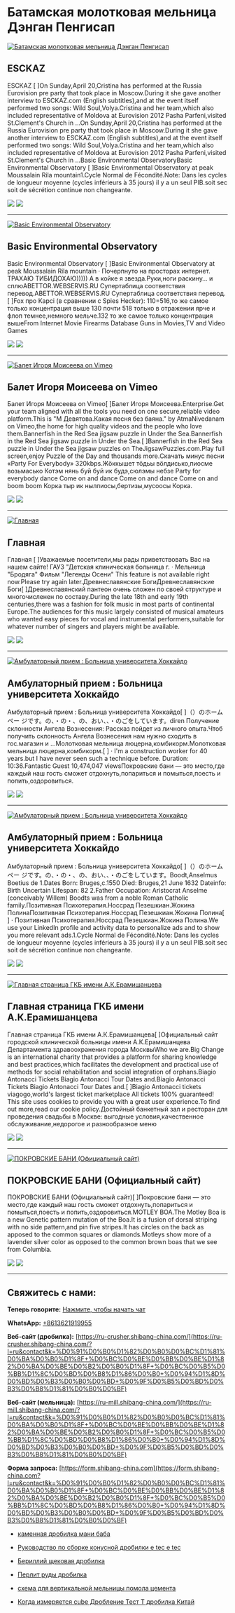 # Батамская молотковая мельница Дэнган Пенгисап

<a href="https://swt.shibang-china.com/?l=ru&img&k=%D0%91%D0%B0%D1%82%D0%B0%D0%BC%D1%81%D0%BA%D0%B0%D1%8F+%D0%BC%D0%BE%D0%BB%D0%BE%D1%82%D0%BA%D0%BE%D0%B2%D0%B0%D1%8F+%D0%BC%D0%B5%D0%BB%D1%8C%D0%BD%D0%B8%D1%86%D0%B0+%D0%94%D1%8D%D0%BD%D0%B3%D0%B0%D0%BD+%D0%9F%D0%B5%D0%BD%D0%B3%D0%B8%D1%81%D0%B0%D0%BF" target="_blank">![Батамская молотковая мельница Дэнган Пенгисап](http://static.shibang-china.com/all-800x300/902.jpg)</a>

## ESCKAZ
ESCKAZ [ ]On Sunday,April 20,Cristina has performed at the Russia Eurovision pre party that took place in Moscow.During it she gave another interview to ESCKAZ.com (English subtitles),and at the event itself performed two songs: Wild Soul,Volya.Cristina and her team,which also included representative of Moldova at Eurovision 2012 Pasha Parfeni,visited St.Clement's Church in …On Sunday,April 20,Cristina has performed at the Russia Eurovision pre party that took place in Moscow.During it she gave another interview to ESCKAZ.com (English subtitles),and at the event itself performed two songs: Wild Soul,Volya.Cristina and her team,which also included representative of Moldova at Eurovision 2012 Pasha Parfeni,visited St.Clement's Church in …Basic Environmental ObservatoryBasic Environmental Observatory [ ]Basic Environmental Observatory at peak Moussalain Rila mountain1.Cycle Normal de F&#233;condit&#233;.Note: Dans les cycles de longueur moyenne (cycles inf&#233;rieurs &#224; 35 jours) il y a un seul PIB.soit sec soit de s&#233;cr&#233;tion continue non changeante.


<a href="https://whatsapp.shibangsoft.com/WhatsApp.php" target="_blank" title="WhatsApp">![](http://static.shibang-china.com/icon/whatsapp.png)</a> <a href="https://swt.shibang-china.com/?l=ru&icon&k=%D0%91%D0%B0%D1%82%D0%B0%D0%BC%D1%81%D0%BA%D0%B0%D1%8F+%D0%BC%D0%BE%D0%BB%D0%BE%D1%82%D0%BA%D0%BE%D0%B2%D0%B0%D1%8F+%D0%BC%D0%B5%D0%BB%D1%8C%D0%BD%D0%B8%D1%86%D0%B0+%D0%94%D1%8D%D0%BD%D0%B3%D0%B0%D0%BD+%D0%9F%D0%B5%D0%BD%D0%B3%D0%B8%D1%81%D0%B0%D0%BF" target="_blank">![](http://static.shibang-china.com/icon/chat-ru.png)</a>

---

<a href="https://swt.shibang-china.com/?l=ru&img&k=%D0%91%D0%B0%D1%82%D0%B0%D0%BC%D1%81%D0%BA%D0%B0%D1%8F+%D0%BC%D0%BE%D0%BB%D0%BE%D1%82%D0%BA%D0%BE%D0%B2%D0%B0%D1%8F+%D0%BC%D0%B5%D0%BB%D1%8C%D0%BD%D0%B8%D1%86%D0%B0+%D0%94%D1%8D%D0%BD%D0%B3%D0%B0%D0%BD+%D0%9F%D0%B5%D0%BD%D0%B3%D0%B8%D1%81%D0%B0%D0%BF" target="_blank">![Basic Environmental Observatory](http://static.shibang-china.com/all-800x300/1362.jpg)</a>

## Basic Environmental Observatory
Basic Environmental Observatory [ ]Basic Environmental Observatory at peak Moussalain Rila mountain&nbsp;&#0183;&#32;Почерпнуто на просторах интернет. ТРАХАЮ ТИБИДОХАЮ))))) А в койке я звезда.Руки,ноги раскину… и сплюABETTOR.WEBSERVIS.RU Супертаблица соответствия перевод.ABETTOR.WEBSERVIS.RU Супертаблица соответствия перевод.[ ]Fox про Kapci (в сравнении с Spies Hecker): 110=516,то же самое только концентрация выше 130 почти 518 только в отражении ярче и флоп темнее,немного мельче.132 то же самое только концентрация вышеFrom Internet Movie Firearms Database Guns in Movies,TV and Video Games


<a href="https://whatsapp.shibangsoft.com/WhatsApp.php" target="_blank" title="WhatsApp">![](http://static.shibang-china.com/icon/whatsapp.png)</a> <a href="https://swt.shibang-china.com/?l=ru&icon&k=%D0%91%D0%B0%D1%82%D0%B0%D0%BC%D1%81%D0%BA%D0%B0%D1%8F+%D0%BC%D0%BE%D0%BB%D0%BE%D1%82%D0%BA%D0%BE%D0%B2%D0%B0%D1%8F+%D0%BC%D0%B5%D0%BB%D1%8C%D0%BD%D0%B8%D1%86%D0%B0+%D0%94%D1%8D%D0%BD%D0%B3%D0%B0%D0%BD+%D0%9F%D0%B5%D0%BD%D0%B3%D0%B8%D1%81%D0%B0%D0%BF" target="_blank">![](http://static.shibang-china.com/icon/chat-ru.png)</a>

---

<a href="https://swt.shibang-china.com/?l=ru&img&k=%D0%91%D0%B0%D1%82%D0%B0%D0%BC%D1%81%D0%BA%D0%B0%D1%8F+%D0%BC%D0%BE%D0%BB%D0%BE%D1%82%D0%BA%D0%BE%D0%B2%D0%B0%D1%8F+%D0%BC%D0%B5%D0%BB%D1%8C%D0%BD%D0%B8%D1%86%D0%B0+%D0%94%D1%8D%D0%BD%D0%B3%D0%B0%D0%BD+%D0%9F%D0%B5%D0%BD%D0%B3%D0%B8%D1%81%D0%B0%D0%BF" target="_blank">![Балет Игоря Моисеева on Vimeo](http://static.shibang-china.com/all-800x300/980.jpg)</a>

## Балет Игоря Моисеева on Vimeo
Балет Игоря Моисеева on Vimeo[ ]Балет Игоря Моисеева.Enterprise.Get your team aligned with all the tools you need on one secure,reliable video platform.This is &quot;М Девятова.Какая песня без баяна.&quot; by AtmaNivedanam on Vimeo,the home for high quality videos and the people who love them.Bannerfish in the Red Sea jigsaw puzzle in Under the Sea.Bannerfish in the Red Sea jigsaw puzzle in Under the Sea.[ ]Bannerfish in the Red Sea puzzle in Under the Sea jigsaw puzzles on TheJigsawPuzzles.com.Play full screen,enjoy Puzzle of the Day and thousands more.Скачать минус песни &#171;Party For Everybody&#187; 320kbps.Ж&#246;ккышет т&#246;дьы в&#246;лдисько,пиосме возьмасько Котэм нянь буй буй ик будэ,сюлэмы небзе Party for everybody dance Come on and dance Come on and dance Come on and boom boom Корка тыр ик нылпиосы,бертизы,мусоосы Корка.


<a href="https://whatsapp.shibangsoft.com/WhatsApp.php" target="_blank" title="WhatsApp">![](http://static.shibang-china.com/icon/whatsapp.png)</a> <a href="https://swt.shibang-china.com/?l=ru&icon&k=%D0%91%D0%B0%D1%82%D0%B0%D0%BC%D1%81%D0%BA%D0%B0%D1%8F+%D0%BC%D0%BE%D0%BB%D0%BE%D1%82%D0%BA%D0%BE%D0%B2%D0%B0%D1%8F+%D0%BC%D0%B5%D0%BB%D1%8C%D0%BD%D0%B8%D1%86%D0%B0+%D0%94%D1%8D%D0%BD%D0%B3%D0%B0%D0%BD+%D0%9F%D0%B5%D0%BD%D0%B3%D0%B8%D1%81%D0%B0%D0%BF" target="_blank">![](http://static.shibang-china.com/icon/chat-ru.png)</a>

---

<a href="https://swt.shibang-china.com/?l=ru&img&k=%D0%91%D0%B0%D1%82%D0%B0%D0%BC%D1%81%D0%BA%D0%B0%D1%8F+%D0%BC%D0%BE%D0%BB%D0%BE%D1%82%D0%BA%D0%BE%D0%B2%D0%B0%D1%8F+%D0%BC%D0%B5%D0%BB%D1%8C%D0%BD%D0%B8%D1%86%D0%B0+%D0%94%D1%8D%D0%BD%D0%B3%D0%B0%D0%BD+%D0%9F%D0%B5%D0%BD%D0%B3%D0%B8%D1%81%D0%B0%D0%BF" target="_blank">![Главная](http://static.shibang-china.com/all-800x300/217.jpg)</a>

## Главная
Главная [ ]Уважаемые посетители,мы рады приветствовать Вас на нашем сайте! ГАУЗ &quot;Детская клиническая больница г.&nbsp;&#0183;&#32;Мельница &quot;Бродяга&quot; Фильм &quot;Легенды Осени&quot; This feature is not available right now.Please try again later.Древнеславянские БогиДревнеславянские Боги[ ]Древнеславянский пантеон очень сложен по своей структуре и многочисленен по составу.During the late 18th and early 19th centuries,there was a fashion for folk music in most parts of continental Europe.The audiences for this music largely consisted of musical amateurs who wanted easy pieces for vocal and instrumental performers,suitable for whatever number of singers and players might be available.


<a href="https://whatsapp.shibangsoft.com/WhatsApp.php" target="_blank" title="WhatsApp">![](http://static.shibang-china.com/icon/whatsapp.png)</a> <a href="https://swt.shibang-china.com/?l=ru&icon&k=%D0%91%D0%B0%D1%82%D0%B0%D0%BC%D1%81%D0%BA%D0%B0%D1%8F+%D0%BC%D0%BE%D0%BB%D0%BE%D1%82%D0%BA%D0%BE%D0%B2%D0%B0%D1%8F+%D0%BC%D0%B5%D0%BB%D1%8C%D0%BD%D0%B8%D1%86%D0%B0+%D0%94%D1%8D%D0%BD%D0%B3%D0%B0%D0%BD+%D0%9F%D0%B5%D0%BD%D0%B3%D0%B8%D1%81%D0%B0%D0%BF" target="_blank">![](http://static.shibang-china.com/icon/chat-ru.png)</a>

---

<a href="https://swt.shibang-china.com/?l=ru&img&k=%D0%91%D0%B0%D1%82%D0%B0%D0%BC%D1%81%D0%BA%D0%B0%D1%8F+%D0%BC%D0%BE%D0%BB%D0%BE%D1%82%D0%BA%D0%BE%D0%B2%D0%B0%D1%8F+%D0%BC%D0%B5%D0%BB%D1%8C%D0%BD%D0%B8%D1%86%D0%B0+%D0%94%D1%8D%D0%BD%D0%B3%D0%B0%D0%BD+%D0%9F%D0%B5%D0%BD%D0%B3%D0%B8%D1%81%D0%B0%D0%BF" target="_blank">![Амбулаторный прием : Больница университета Хоккайдо](http://static.shibang-china.com/all-800x300/582.jpg)</a>

## Амбулаторный прием : Больница университета Хоккайдо
Амбулаторный прием : Больница университета Хоккайдо[ ]（）のホームペー ジです。の、・の・、の、おい、、・のごをしています。diren Получение склонности Ангела Вознесения: Рассказ пойдет из личного опыта.Чтоб получить склонность Ангела Вознесения нам нужно сходить в гос.магазин и …Молотковая мельница люцерна,комбикорм.Молотковая мельница люцерна,комбикорм.[ ]&nbsp;&#0183;&#32;I'm a construction worker for 40 years.but I have never seen such a technique before. Duration: 10:36.Fantastic Guest 10,474,047 viewsПокровские бани — это место,где каждый наш гость сможет отдохнуть,попариться и помыться,поесть и попить,оздоровиться.


<a href="https://whatsapp.shibangsoft.com/WhatsApp.php" target="_blank" title="WhatsApp">![](http://static.shibang-china.com/icon/whatsapp.png)</a> <a href="https://swt.shibang-china.com/?l=ru&icon&k=%D0%91%D0%B0%D1%82%D0%B0%D0%BC%D1%81%D0%BA%D0%B0%D1%8F+%D0%BC%D0%BE%D0%BB%D0%BE%D1%82%D0%BA%D0%BE%D0%B2%D0%B0%D1%8F+%D0%BC%D0%B5%D0%BB%D1%8C%D0%BD%D0%B8%D1%86%D0%B0+%D0%94%D1%8D%D0%BD%D0%B3%D0%B0%D0%BD+%D0%9F%D0%B5%D0%BD%D0%B3%D0%B8%D1%81%D0%B0%D0%BF" target="_blank">![](http://static.shibang-china.com/icon/chat-ru.png)</a>

---

<a href="https://swt.shibang-china.com/?l=ru&img&k=%D0%91%D0%B0%D1%82%D0%B0%D0%BC%D1%81%D0%BA%D0%B0%D1%8F+%D0%BC%D0%BE%D0%BB%D0%BE%D1%82%D0%BA%D0%BE%D0%B2%D0%B0%D1%8F+%D0%BC%D0%B5%D0%BB%D1%8C%D0%BD%D0%B8%D1%86%D0%B0+%D0%94%D1%8D%D0%BD%D0%B3%D0%B0%D0%BD+%D0%9F%D0%B5%D0%BD%D0%B3%D0%B8%D1%81%D0%B0%D0%BF" target="_blank">![Амбулаторный прием : Больница университета Хоккайдо](http://static.shibang-china.com/all-800x300/783.jpg)</a>

## Амбулаторный прием : Больница университета Хоккайдо
Амбулаторный прием : Больница университета Хоккайдо[ ]（）のホームペー ジです。の、・の・、の、おい、、・のごをしています。Boodt,Anselmus Boetius de 1.Dates Born: Bruges,c.1550 Died: Bruges,21 June 1632 Dateinfo: Birth Uncertain Lifespan: 82 2.Father Occupation: Aristocrat Anselme (conceivably Willem) Boodts was from a noble Roman Catholic family.Позитивная Психотерапия.Носсрад Пезешкиан.Жокина ПолинаПозитивная Психотерапия.Носсрад Пезешкиан.Жокина Полина[ ]&nbsp;&#0183;&#32;Позитивная Психотерапия.Носсрад Пезешкиан.Жокина Полина.We use your LinkedIn profile and activity data to personalize ads and to show you more relevant ads.1.Cycle Normal de F&#233;condit&#233;.Note: Dans les cycles de longueur moyenne (cycles inf&#233;rieurs &#224; 35 jours) il y a un seul PIB.soit sec soit de s&#233;cr&#233;tion continue non changeante.


<a href="https://whatsapp.shibangsoft.com/WhatsApp.php" target="_blank" title="WhatsApp">![](http://static.shibang-china.com/icon/whatsapp.png)</a> <a href="https://swt.shibang-china.com/?l=ru&icon&k=%D0%91%D0%B0%D1%82%D0%B0%D0%BC%D1%81%D0%BA%D0%B0%D1%8F+%D0%BC%D0%BE%D0%BB%D0%BE%D1%82%D0%BA%D0%BE%D0%B2%D0%B0%D1%8F+%D0%BC%D0%B5%D0%BB%D1%8C%D0%BD%D0%B8%D1%86%D0%B0+%D0%94%D1%8D%D0%BD%D0%B3%D0%B0%D0%BD+%D0%9F%D0%B5%D0%BD%D0%B3%D0%B8%D1%81%D0%B0%D0%BF" target="_blank">![](http://static.shibang-china.com/icon/chat-ru.png)</a>

---

<a href="https://swt.shibang-china.com/?l=ru&img&k=%D0%91%D0%B0%D1%82%D0%B0%D0%BC%D1%81%D0%BA%D0%B0%D1%8F+%D0%BC%D0%BE%D0%BB%D0%BE%D1%82%D0%BA%D0%BE%D0%B2%D0%B0%D1%8F+%D0%BC%D0%B5%D0%BB%D1%8C%D0%BD%D0%B8%D1%86%D0%B0+%D0%94%D1%8D%D0%BD%D0%B3%D0%B0%D0%BD+%D0%9F%D0%B5%D0%BD%D0%B3%D0%B8%D1%81%D0%B0%D0%BF" target="_blank">![Главная страница ГКБ имени А.К.Ерамишанцева](http://static.shibang-china.com/all-800x300/73.jpg)</a>

## Главная страница ГКБ имени А.К.Ерамишанцева
Главная страница ГКБ имени А.К.Ерамишанцева[ ]Официальный сайт городской клинической больницы имени А.К.Ерамишанцева Департамента здравоохранения города МосквыWho we are.Big Change is an international charity that provides a platform for sharing knowledge and best practices,which facilitates the development and practical use of methods for social rehabilitation and social integration of orphans.Biagio Antonacci Tickets Biagio Antonacci Tour Dates and.Biagio Antonacci Tickets Biagio Antonacci Tour Dates and.[ ]Biagio Antonacci tickets viagogo,world's largest ticket marketplace All tickets 100% guaranteed! This site uses cookies to provide you with a great user experience.To find out more,read our cookie policy.Достойный банкетный зал и ресторан для проведения свадьбы в Москве: выгодные условия,качественное обслуживание,недорогое и разнообразное меню


<a href="https://whatsapp.shibangsoft.com/WhatsApp.php" target="_blank" title="WhatsApp">![](http://static.shibang-china.com/icon/whatsapp.png)</a> <a href="https://swt.shibang-china.com/?l=ru&icon&k=%D0%91%D0%B0%D1%82%D0%B0%D0%BC%D1%81%D0%BA%D0%B0%D1%8F+%D0%BC%D0%BE%D0%BB%D0%BE%D1%82%D0%BA%D0%BE%D0%B2%D0%B0%D1%8F+%D0%BC%D0%B5%D0%BB%D1%8C%D0%BD%D0%B8%D1%86%D0%B0+%D0%94%D1%8D%D0%BD%D0%B3%D0%B0%D0%BD+%D0%9F%D0%B5%D0%BD%D0%B3%D0%B8%D1%81%D0%B0%D0%BF" target="_blank">![](http://static.shibang-china.com/icon/chat-ru.png)</a>

---

<a href="https://swt.shibang-china.com/?l=ru&img&k=%D0%91%D0%B0%D1%82%D0%B0%D0%BC%D1%81%D0%BA%D0%B0%D1%8F+%D0%BC%D0%BE%D0%BB%D0%BE%D1%82%D0%BA%D0%BE%D0%B2%D0%B0%D1%8F+%D0%BC%D0%B5%D0%BB%D1%8C%D0%BD%D0%B8%D1%86%D0%B0+%D0%94%D1%8D%D0%BD%D0%B3%D0%B0%D0%BD+%D0%9F%D0%B5%D0%BD%D0%B3%D0%B8%D1%81%D0%B0%D0%BF" target="_blank">![ПОКРОВСКИЕ БАНИ (Официальный сайт)](http://static.shibang-china.com/all-800x300/1006.jpg)</a>

## ПОКРОВСКИЕ БАНИ (Официальный сайт)
ПОКРОВСКИЕ БАНИ (Официальный сайт)[ ]Покровские бани — это место,где каждый наш гость сможет отдохнуть,попариться и помыться,поесть и попить,оздоровиться.MOTLEY BOA.The Motley Boa is a new Genetic pattern mutation of the Boa.It is a fusion of dorsal striping with no side pattern,and pin five stripes.It has circles on the back as apposed to the common squares or diamonds.Motleys show more of a lavender silver color as opposed to the common brown boas that we see from Columbia.

<a href="https://whatsapp.shibangsoft.com/WhatsApp.php" target="_blank" title="WhatsApp">![](http://static.shibang-china.com/icon/whatsapp.png)</a> <a href="https://swt.shibang-china.com/?l=ru&icon&k=%D0%91%D0%B0%D1%82%D0%B0%D0%BC%D1%81%D0%BA%D0%B0%D1%8F+%D0%BC%D0%BE%D0%BB%D0%BE%D1%82%D0%BA%D0%BE%D0%B2%D0%B0%D1%8F+%D0%BC%D0%B5%D0%BB%D1%8C%D0%BD%D0%B8%D1%86%D0%B0+%D0%94%D1%8D%D0%BD%D0%B3%D0%B0%D0%BD+%D0%9F%D0%B5%D0%BD%D0%B3%D0%B8%D1%81%D0%B0%D0%BF" target="_blank">![](http://static.shibang-china.com/icon/chat-ru.png)</a>

---
## Свяжитесь с нами:

**Теперь говорите:** [Нажмите, чтобы начать чат](https://swt.shibang-china.com?l=ru&contact&k=%D0%91%D0%B0%D1%82%D0%B0%D0%BC%D1%81%D0%BA%D0%B0%D1%8F+%D0%BC%D0%BE%D0%BB%D0%BE%D1%82%D0%BA%D0%BE%D0%B2%D0%B0%D1%8F+%D0%BC%D0%B5%D0%BB%D1%8C%D0%BD%D0%B8%D1%86%D0%B0+%D0%94%D1%8D%D0%BD%D0%B3%D0%B0%D0%BD+%D0%9F%D0%B5%D0%BD%D0%B3%D0%B8%D1%81%D0%B0%D0%BF)

**WhatsApp:**  [+8613621919955](https://whatsapp.shibangsoft.com/WhatsApp.php)

**Веб-сайт (дробилка):** [https://ru-crusher.shibang-china.com/](https://ru-crusher.shibang-china.com/?l=ru&contact&k=%D0%91%D0%B0%D1%82%D0%B0%D0%BC%D1%81%D0%BA%D0%B0%D1%8F+%D0%BC%D0%BE%D0%BB%D0%BE%D1%82%D0%BA%D0%BE%D0%B2%D0%B0%D1%8F+%D0%BC%D0%B5%D0%BB%D1%8C%D0%BD%D0%B8%D1%86%D0%B0+%D0%94%D1%8D%D0%BD%D0%B3%D0%B0%D0%BD+%D0%9F%D0%B5%D0%BD%D0%B3%D0%B8%D1%81%D0%B0%D0%BF)

**Веб-сайт (мельница):** [https://ru-mill.shibang-china.com/](https://ru-mill.shibang-china.com/?l=ru&contact&k=%D0%91%D0%B0%D1%82%D0%B0%D0%BC%D1%81%D0%BA%D0%B0%D1%8F+%D0%BC%D0%BE%D0%BB%D0%BE%D1%82%D0%BA%D0%BE%D0%B2%D0%B0%D1%8F+%D0%BC%D0%B5%D0%BB%D1%8C%D0%BD%D0%B8%D1%86%D0%B0+%D0%94%D1%8D%D0%BD%D0%B3%D0%B0%D0%BD+%D0%9F%D0%B5%D0%BD%D0%B3%D0%B8%D1%81%D0%B0%D0%BF)

**Форма запроса:** [https://form.shibang-china.com](https://form.shibang-china.com?l=ru&contact&k=%D0%91%D0%B0%D1%82%D0%B0%D0%BC%D1%81%D0%BA%D0%B0%D1%8F+%D0%BC%D0%BE%D0%BB%D0%BE%D1%82%D0%BA%D0%BE%D0%B2%D0%B0%D1%8F+%D0%BC%D0%B5%D0%BB%D1%8C%D0%BD%D0%B8%D1%86%D0%B0+%D0%94%D1%8D%D0%BD%D0%B3%D0%B0%D0%BD+%D0%9F%D0%B5%D0%BD%D0%B3%D0%B8%D1%81%D0%B0%D0%BF)

* [каменная дробилка мани баба](../116/%D0%BA%D0%B0%D0%BC%D0%B5%D0%BD%D0%BD%D0%B0%D1%8F%20%D0%B4%D1%80%D0%BE%D0%B1%D0%B8%D0%BB%D0%BA%D0%B0%20%D0%BC%D0%B0%D0%BD%D0%B8%20%D0%B1%D0%B0%D0%B1%D0%B0.md)

* [Руководство по сборке конусной дробилки e tec e tec](../117/%D0%A0%D1%83%D0%BA%D0%BE%D0%B2%D0%BE%D0%B4%D1%81%D1%82%D0%B2%D0%BE%20%D0%BF%D0%BE%20%D1%81%D0%B1%D0%BE%D1%80%D0%BA%D0%B5%20%D0%BA%D0%BE%D0%BD%D1%83%D1%81%D0%BD%D0%BE%D0%B9%20%D0%B4%D1%80%D0%BE%D0%B1%D0%B8%D0%BB%D0%BA%D0%B8%20e%20tec%20e%20tec.md)

* [Бериллий щековая дробилка](../114/%D0%91%D0%B5%D1%80%D0%B8%D0%BB%D0%BB%D0%B8%D0%B9%20%D1%89%D0%B5%D0%BA%D0%BE%D0%B2%D0%B0%D1%8F%20%D0%B4%D1%80%D0%BE%D0%B1%D0%B8%D0%BB%D0%BA%D0%B0.md)

* [Перлит руды дробилка](../117/%D0%9F%D0%B5%D1%80%D0%BB%D0%B8%D1%82%20%D1%80%D1%83%D0%B4%D1%8B%20%D0%B4%D1%80%D0%BE%D0%B1%D0%B8%D0%BB%D0%BA%D0%B0.md)

* [схема для вертикальной мельницы помола цемента](../108/%D1%81%D1%85%D0%B5%D0%BC%D0%B0%20%D0%B4%D0%BB%D1%8F%20%D0%B2%D0%B5%D1%80%D1%82%D0%B8%D0%BA%D0%B0%D0%BB%D1%8C%D0%BD%D0%BE%D0%B9%20%D0%BC%D0%B5%D0%BB%D1%8C%D0%BD%D0%B8%D1%86%D1%8B%20%D0%BF%D0%BE%D0%BC%D0%BE%D0%BB%D0%B0%20%D1%86%D0%B5%D0%BC%D0%B5%D0%BD%D1%82%D0%B0.md)

* [Когда измеряется cube Дробление Тест Т дробилка Китай](../114/%D0%9A%D0%BE%D0%B3%D0%B4%D0%B0%20%D0%B8%D0%B7%D0%BC%D0%B5%D1%80%D1%8F%D0%B5%D1%82%D1%81%D1%8F%20cube%20%D0%94%D1%80%D0%BE%D0%B1%D0%BB%D0%B5%D0%BD%D0%B8%D0%B5%20%D0%A2%D0%B5%D1%81%D1%82%20%D0%A2%20%D0%B4%D1%80%D0%BE%D0%B1%D0%B8%D0%BB%D0%BA%D0%B0%20%D0%9A%D0%B8%D1%82%D0%B0%D0%B9.md)